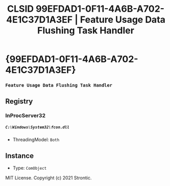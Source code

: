 ﻿---
title: "CLSID 99EFDAD1-0F11-4A6B-A702-4E1C37D1A3EF | Feature Usage Data Flushing Task Handler"
excerpt: What is COM-Object CLSID 99EFDAD1-0F11-4A6B-A702-4E1C37D1A3EF?
---

# {99EFDAD1-0F11-4A6B-A702-4E1C37D1A3EF}

### `Feature Usage Data Flushing Task Handler`

## Registry


### InProcServer32

##### `C:\Windows\System32\fcon.dll`
* ThreadingModel: `Both`

## Instance

* Type: `ComObject`

MIT License. Copyright (c) 2021 Strontic.


